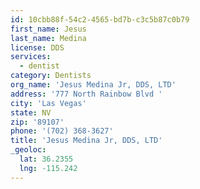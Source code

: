 ```yaml
---
id: 10cbb88f-54c2-4565-bd7b-c3c5b87c0b79
first_name: Jesus
last_name: Medina
license: DDS
services:
  - dentist
category: Dentists
org_name: 'Jesus Medina Jr, DDS, LTD'
address: '777 North Rainbow Blvd '
city: 'Las Vegas'
state: NV
zip: '89107'
phone: '(702) 368-3627'
title: 'Jesus Medina Jr, DDS, LTD'
_geoloc:
  lat: 36.2355
  lng: -115.242
---
```

